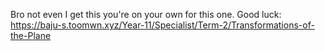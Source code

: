 Bro not even I get this you're on your own for this one. Good luck: https://baju-s.toomwn.xyz/Year-11/Specialist/Term-2/Transformations-of-the-Plane